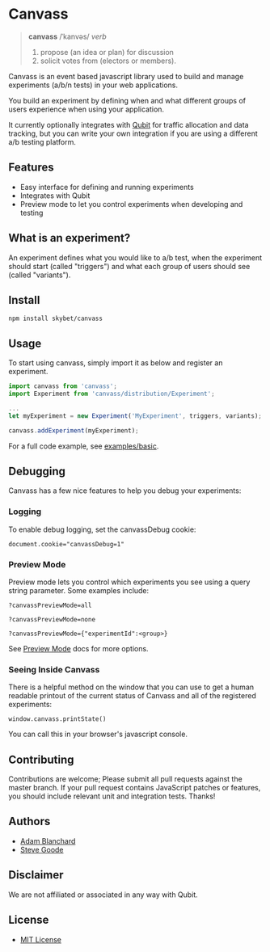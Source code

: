 # Canvass
> **canvass**
> /ˈkanvəs/
> *verb*
> 1. propose (an idea or plan) for discussion
> 2. solicit votes from (electors or members).

Canvass is an event based javascript library used to build and manage experiments (a/b/n tests) in your web applications.

You build an experiment by defining when and what different groups of users experience when using your application.

It currently optionally integrates with [Qubit](http://www.qubit.com/) for traffic allocation and data tracking, but you can write your own integration if you are using a different a/b testing platform.

## Features

 - Easy interface for defining and running experiments
 - Integrates with Qubit
 - Preview mode to let you control experiments when developing and testing

## What is an experiment?

An experiment defines what you would like to a/b test, when the experiment should start (called "triggers") and what each group of users should see (called "variants").

## Install

`npm install skybet/canvass`

## Usage

To start using canvass, simply import it as below and register an experiment.

```javascript
import canvass from 'canvass';
import Experiment from 'canvass/distribution/Experiment';

...
let myExperiment = new Experiment('MyExperiment', triggers, variants);

canvass.addExperiment(myExperiment);
```

For a full code example, see [examples/basic](examples/basic).

## Debugging
Canvass has a few nice features to help you debug your experiments:

### Logging
To enable debug logging, set the canvassDebug cookie:

`document.cookie="canvassDebug=1"`

### Preview Mode
Preview mode lets you control which experiments you see using a query string parameter. Some examples include:

`?canvassPreviewMode=all`

`?canvassPreviewMode=none`

`?canvassPreviewMode={"experimentId":<group>}`

See [Preview Mode](docs/PreviewMode.md) docs for more options.

### Seeing Inside Canvass
There is a helpful method on the window that you can use to get a human readable printout of the current status of Canvass and all of the registered experiments:

`window.canvass.printState()`

You can call this in your browser's javascript console.

## Contributing

Contributions are welcome; Please submit all pull requests against the master branch. If your pull request contains JavaScript patches or features, you should include relevant unit and integration tests. Thanks!

## Authors

- [Adam Blanchard](https://github.com/adamblanchard)
- [Steve Goode](https://github.com/stevangoode)

## Disclaimer
We are not affiliated or associated in any way with Qubit.

## License

 - [MIT License](http://opensource.org/licenses/MIT)
